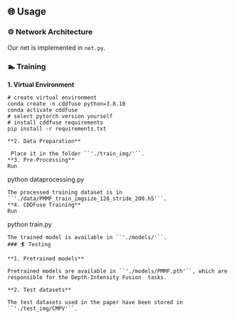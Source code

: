 ## 🌐 Usage

### ⚙ Network Architecture

Our net is implemented in ``net.py``.

### 🏊 Training
**1. Virtual Environment**
```
# create virtual environment
conda create -n cddfuse python=3.8.10
conda activate cddfuse
# select pytorch version yourself
# install cddfuse requirements
pip install -r requirements.txt

**2. Data Preparation**

 Place it in the folder ``'./train_img/'``.
**3. Pre-Processing**
Run 
```
python dataprocessing.py
``` 
The processed training dataset is in ``'./data/PMMF_train_imgsize_128_stride_200.h5'``.
**4. CDDFuse Training**
Run 
```
python train.py
``` 
The trained model is available in ``'./models/'``.
### 🏄 Testing

**1. Pretrained models**

Pretrained models are available in ``'./models/PMMF.pth'``, which are responsible for the Depth-Intensity Fusion  tasks.

**2. Test datasets**

The test datasets used in the paper have been stored in ``'./test_img/CMPV'``.

